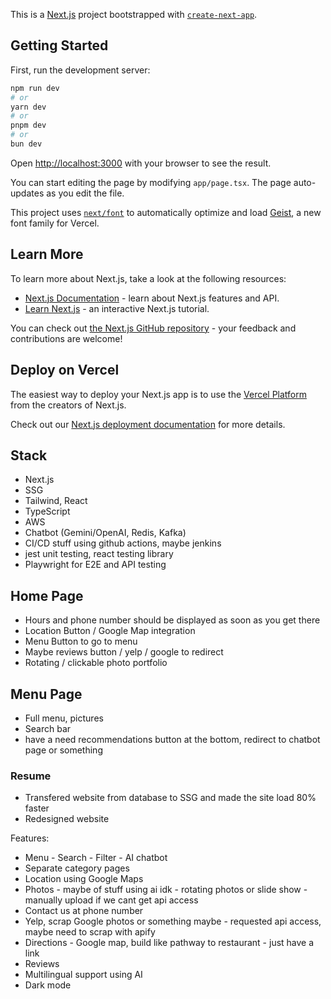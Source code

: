 This is a [Next.js](https://nextjs.org) project bootstrapped with [`create-next-app`](https://nextjs.org/docs/app/api-reference/cli/create-next-app).

## Getting Started

First, run the development server:

```bash
npm run dev
# or
yarn dev
# or
pnpm dev
# or
bun dev
```

Open [http://localhost:3000](http://localhost:3000) with your browser to see the result.

You can start editing the page by modifying `app/page.tsx`. The page auto-updates as you edit the file.

This project uses [`next/font`](https://nextjs.org/docs/app/building-your-application/optimizing/fonts) to automatically optimize and load [Geist](https://vercel.com/font), a new font family for Vercel.

## Learn More

To learn more about Next.js, take a look at the following resources:

- [Next.js Documentation](https://nextjs.org/docs) - learn about Next.js features and API.
- [Learn Next.js](https://nextjs.org/learn) - an interactive Next.js tutorial.

You can check out [the Next.js GitHub repository](https://github.com/vercel/next.js) - your feedback and contributions are welcome!

## Deploy on Vercel

The easiest way to deploy your Next.js app is to use the [Vercel Platform](https://vercel.com/new?utm_medium=default-template&filter=next.js&utm_source=create-next-app&utm_campaign=create-next-app-readme) from the creators of Next.js.

Check out our [Next.js deployment documentation](https://nextjs.org/docs/app/building-your-application/deploying) for more details.


## Stack
- Next.js
- SSG
- Tailwind, React
- TypeScript
- AWS
- Chatbot (Gemini/OpenAI, Redis, Kafka)
- CI/CD stuff using github actions, maybe jenkins
- jest unit testing, react testing library
- Playwright for E2E and API testing

## Home Page
- Hours and phone number should be displayed as soon as you get there
- Location Button / Google Map integration
- Menu Button to go to menu
- Maybe reviews button / yelp / google to redirect
- Rotating / clickable photo portfolio

## Menu Page
- Full menu, pictures
- Search bar
- have a need recommendations button at the bottom, redirect to chatbot page or something

### Resume
- Transfered website from database to SSG and made the site load 80% faster
- Redesigned website

Features:
- Menu - Search - Filter - AI chatbot
- Separate category pages 
- Location using Google Maps
- Photos - maybe of stuff using ai idk - rotating photos or slide show - manually upload if we cant get api access
- Contact us at phone number
- Yelp, scrap Google photos or something maybe - requested api access, maybe need to scrap with apify
- Directions - Google map, build like pathway to restaurant - just have a link
- Reviews 
- Multilingual support using AI
- Dark mode